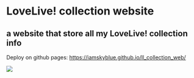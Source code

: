 # LoveLive! collection website

## a website that store all my LoveLive! collection info

Deploy on github pages: <a href="https://iamskyblue.github.io/ll_collection_web/" target="_blank">https://iamskyblue.github.io/ll_collection_web/</a>

![](https://cdn.discordapp.com/attachments/854242714425360388/886164036297818182/IMG_20210911_161839.jpg)

